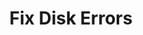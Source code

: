 ---
sidebar_position: 1
title: "Fix Disk Errors"
sidebar_label: "Fix Disk Errors"
description: "Repair storage device problems in Debian systems - fix disk errors, handle bad sectors, resolve storage failures, and restore disk functionality."
keywords:
  - "debian disk errors"
  - "storage device problems"
  - "bad sectors"
  - "disk repair"
  - "storage troubleshooting"
tags:
  - debian
  - disk-errors
  - storage-problems
  - disk-repair
  - storage-troubleshooting
slug: /linux/debian/troubleshooting/filesystem-errors/fix-disk-errors
---